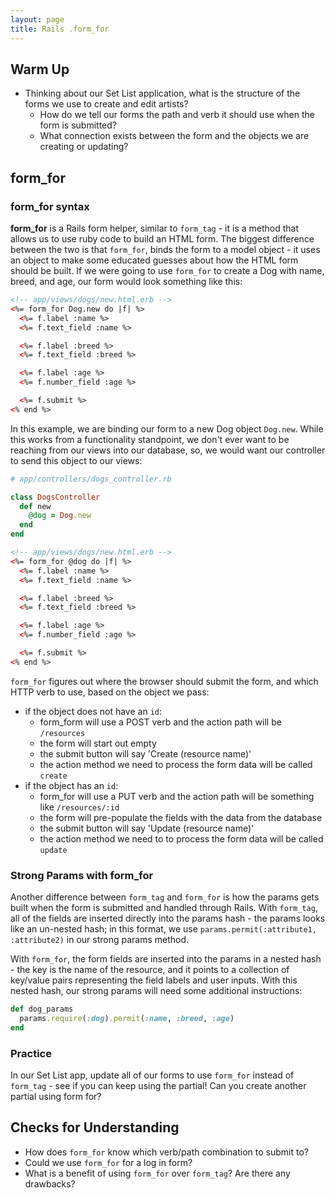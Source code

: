 ```yaml
---
layout: page
title: Rails .form_for
---
```


## Warm Up

- Thinking about our Set List application, what is the structure of the forms we use to create and edit artists?
    - How do we tell our forms the path and verb it should use when the form is submitted?
    - What connection exists between the form and the objects we are creating or updating?

## form_for

### form_for syntax

**form_for** is a Rails form helper, similar to `form_tag` - it is a method that allows us to use ruby code to build an HTML form.  The biggest difference between the two is that `form_for`, binds the form to a model object - it uses an object to make some educated guesses about how the HTML form should be built.  If we were going to use `form_for` to create a Dog with name, breed, and age, our form would look something like this:

```html
<!-- app/views/dogs/new.html.erb -->
<%= form_for Dog.new do |f| %>
  <%= f.label :name %>
  <%= f.text_field :name %>

  <%= f.label :breed %>
  <%= f.text_field :breed %>

  <%= f.label :age %>
  <%= f.number_field :age %>

  <%= f.submit %>
<% end %>
```

In this example, we are binding our form to a new Dog object `Dog.new`.  While this works from a functionality standpoint, we don't ever want to be reaching from our views into our database, so, we would want our controller to send this object to our views:

```ruby
# app/controllers/dogs_controller.rb

class DogsController
  def new
    @dog = Dog.new
  end
end
```

```html
<!-- app/views/dogs/new.html.erb -->
<%= form_for @dog do |f| %>
  <%= f.label :name %>
  <%= f.text_field :name %>

  <%= f.label :breed %>
  <%= f.text_field :breed %>

  <%= f.label :age %>
  <%= f.number_field :age %>

  <%= f.submit %>
<% end %>
```

`form_for` figures out where the browser should submit the form, and which HTTP verb to use, based on the object we pass:

* if the object does not have an `id`:
  * form_form will use a POST verb and the action path will be `/resources`
  * the form will start out empty
  * the submit button will say 'Create (resource name)'
  * the action method we need to process the form data will be called `create`
* if the object has an `id`:
  * form_for will use a PUT verb and the action path will be something like `/resources/:id`
  * the form will pre-populate the fields with the data from the database
  * the submit button will say 'Update (resource name)'
  * the action method we need to to process the form data will be called `update`

### Strong Params with form_for

Another difference between `form_tag` and `form_for` is how the params gets built when the form is submitted and handled through Rails. With `form_tag`,  all of the fields are inserted directly into the params hash - the params looks like an un-nested hash; in this format, we use `params.permit(:attribute1, :attribute2)` in our strong params method.  

With `form_for`, the form fields are inserted into the params in a nested hash - the key is the name of the resource, and it points to a collection of key/value pairs representing the field labels and user inputs.  With this nested hash, our strong params will need some additional instructions:

```ruby
def dog_params
  params.require(:dog).permit(:name, :breed, :age)
end
```

### Practice

In our Set List app, update all of our forms to use `form_for` instead of `form_tag` - see if you can keep using the partial! Can you create another partial using form for?

## Checks for Understanding

* How does `form_for` know which verb/path combination to submit to?
* Could we use `form_for` for a log in form?
* What is a benefit of using `form_for` over `form_tag`? Are there any drawbacks?
